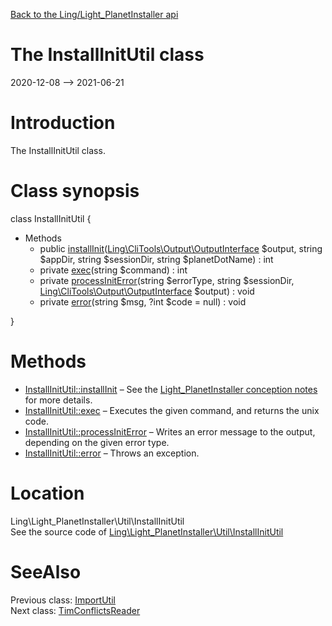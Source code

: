 [Back to the Ling/Light_PlanetInstaller api](https://github.com/lingtalfi/Light_PlanetInstaller/blob/master/doc/api/Ling/Light_PlanetInstaller.md)



The InstallInitUtil class
================
2020-12-08 --> 2021-06-21






Introduction
============

The InstallInitUtil class.



Class synopsis
==============


class <span class="pl-k">InstallInitUtil</span>  {

- Methods
    - public [installInit](https://github.com/lingtalfi/Light_PlanetInstaller/blob/master/doc/api/Ling/Light_PlanetInstaller/Util/InstallInitUtil/installInit.md)([Ling\CliTools\Output\OutputInterface](https://github.com/lingtalfi/CliTools/blob/master/doc/api/Ling/CliTools/Output/OutputInterface.md) $output, string $appDir, string $sessionDir, string $planetDotName) : int
    - private [exec](https://github.com/lingtalfi/Light_PlanetInstaller/blob/master/doc/api/Ling/Light_PlanetInstaller/Util/InstallInitUtil/exec.md)(string $command) : int
    - private [processInitError](https://github.com/lingtalfi/Light_PlanetInstaller/blob/master/doc/api/Ling/Light_PlanetInstaller/Util/InstallInitUtil/processInitError.md)(string $errorType, string $sessionDir, [Ling\CliTools\Output\OutputInterface](https://github.com/lingtalfi/CliTools/blob/master/doc/api/Ling/CliTools/Output/OutputInterface.md) $output) : void
    - private [error](https://github.com/lingtalfi/Light_PlanetInstaller/blob/master/doc/api/Ling/Light_PlanetInstaller/Util/InstallInitUtil/error.md)(string $msg, ?int $code = null) : void

}






Methods
==============

- [InstallInitUtil::installInit](https://github.com/lingtalfi/Light_PlanetInstaller/blob/master/doc/api/Ling/Light_PlanetInstaller/Util/InstallInitUtil/installInit.md) &ndash; See the [Light_PlanetInstaller conception notes](https://github.com/lingtalfi/Light_PlanetInstaller/blob/master/doc/pages/conception-notes.md) for more details.
- [InstallInitUtil::exec](https://github.com/lingtalfi/Light_PlanetInstaller/blob/master/doc/api/Ling/Light_PlanetInstaller/Util/InstallInitUtil/exec.md) &ndash; Executes the given command, and returns the unix code.
- [InstallInitUtil::processInitError](https://github.com/lingtalfi/Light_PlanetInstaller/blob/master/doc/api/Ling/Light_PlanetInstaller/Util/InstallInitUtil/processInitError.md) &ndash; Writes an error message to the output, depending on the given error type.
- [InstallInitUtil::error](https://github.com/lingtalfi/Light_PlanetInstaller/blob/master/doc/api/Ling/Light_PlanetInstaller/Util/InstallInitUtil/error.md) &ndash; Throws an exception.





Location
=============
Ling\Light_PlanetInstaller\Util\InstallInitUtil<br>
See the source code of [Ling\Light_PlanetInstaller\Util\InstallInitUtil](https://github.com/lingtalfi/Light_PlanetInstaller/blob/master/Util/InstallInitUtil.php)



SeeAlso
==============
Previous class: [ImportUtil](https://github.com/lingtalfi/Light_PlanetInstaller/blob/master/doc/api/Ling/Light_PlanetInstaller/Util/ImportUtil.md)<br>Next class: [TimConflictsReader](https://github.com/lingtalfi/Light_PlanetInstaller/blob/master/doc/api/Ling/Light_PlanetInstaller/Util/TimConflictsReader.md)<br>
